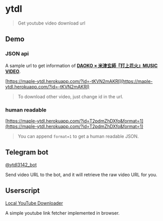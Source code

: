 # ytdl

> Get youtube video download url

## Demo

### JSON api

A sample url to get information of **[DAOKO × 米津玄師『打上花火』MUSIC VIDEO](https://www.youtube.com/watch?v=-tKVN2mAKRI)**.

[https://maple-ytdl.herokuapp.com/?id=-tKVN2mAKRI](https://maple-ytdl.herokuapp.com/?id=-tKVN2mAKRI)

> To download other video, just change id in the url.

### human readable

[https://maple-ytdl.herokuapp.com/?id=T2pdmZhDXfo&format=1](https://maple-ytdl.herokuapp.com/?id=T2pdmZhDXfo&format=1)

> You can append `format=1` to get a human readable JSON.

## Telegram bot

[@ytdl3142_bot](http://t.me/ytdl3142_bot)

Send video URL to the bot, and it will retrieve the raw video URL for you.

## Userscript

[Local YouTube Downloader](https://greasyfork.org/zh-TW/scripts/369400-local-youtube-downloader)

A simple youtube link fetcher implemented in browser.
